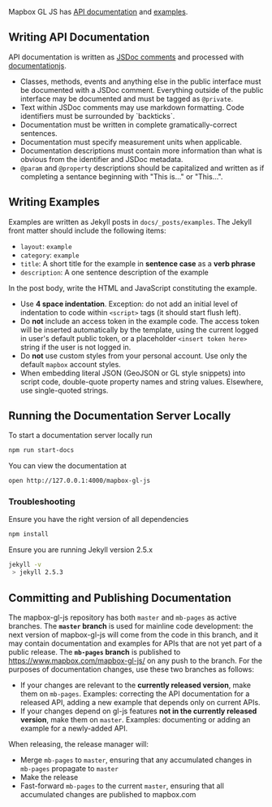 Mapbox GL JS has [API documentation](#api-documentation) and [examples](#examples).

## Writing API Documentation

API documentation is written as [JSDoc comments](http://usejsdoc.org/) and processed with [documentationjs](http://documentation.js.org/).

 - Classes, methods, events and anything else in the public interface must be documented with a JSDoc comment. Everything outside of the public interface may be documented and must be tagged as `@private`.
 - Text within JSDoc comments may use markdown formatting. Code identifiers must be surrounded by \`backticks\`.
 - Documentation must be written in complete gramatically-correct sentences.
 - Documentation must specify measurement units when applicable.
 - Documentation descriptions must contain more information than what is obvious from the identifier and JSDoc metadata.
 - `@param` and `@property` descriptions should be capitalized and written as if completing a sentance beginning with "This is..." or "This...".

## Writing Examples

Examples are written as Jekyll posts in `docs/_posts/examples`. The Jekyll front matter should include the following items:

* `layout`: `example`
* `category`: `example`
* `title`: A short title for the example in **sentence case** as a **verb phrase**
* `description`: A one sentence description of the example

In the post body, write the HTML and JavaScript constituting the example.

* Use **4 space indentation**. Exception: do not add an initial level of indentation to code within `<script>` tags (it should start flush left).
* Do **not** include an access token in the example code. The access token will be inserted automatically by the template, using the current logged in user's default public token, or a placeholder `<insert token here>` string if the user is not logged in.
* Do **not** use custom styles from your personal account. Use only the default `mapbox` account styles.
* When embedding literal JSON (GeoJSON or GL style snippets) into script code, double-quote property names and string values. Elsewhere, use single-quoted strings.

## Running the Documentation Server Locally

To start a documentation server locally run
```bash
npm run start-docs
```

You can view the documentation at

```bash
open http://127.0.0.1:4000/mapbox-gl-js
```

### Troubleshooting

Ensure you have the right version of all dependencies

```bash
npm install
```

Ensure you are running Jekyll version 2.5.x

```bash
jekyll -v
 > jekyll 2.5.3
```

## Committing and Publishing Documentation

The mapbox-gl-js repository has both `master` and `mb-pages` as active branches. The **`master` branch** is used for mainline code development: the next version of mapbox-gl-js will come from the code in this branch, and it may contain documentation and examples for APIs that are not yet part of a public release. The **`mb-pages` branch** is published to https://www.mapbox.com/mapbox-gl-js/ on any push to the branch. For the purposes of documentation changes, use these two branches as follows:

* If your changes are relevant to the **currently released version**, make them on `mb-pages`. Examples: correcting the API documentation for a released API, adding a new example that depends only on current APIs.
* If your changes depend on gl-js features **not in the currently released version**, make them on `master`. Examples: documenting or adding an example for a newly-added API.

When releasing, the release manager will:

* Merge `mb-pages` to `master`, ensuring that any accumulated changes in `mb-pages` propagate to `master`
* Make the release
* Fast-forward `mb-pages` to the current `master`, ensuring that all accumulated changes are published to mapbox.com
